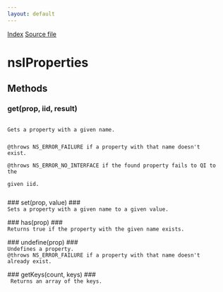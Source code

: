 ```yaml
---
layout: default
---
```

<div id='links'><a href="../index.html">Index</a>
<a href="http://dxr.mozilla.org/mozilla-central/source/xpcom/ds/nsIProperties.idl">Source file</a>
</div>

# nsIProperties #

## Methods ##

### get(prop, iid, result) ###
<code>  
Gets a property with a given name.   
  
@throws NS_ERROR_FAILURE if a property with that name doesn't exist.  
@throws NS_ERROR_NO_INTERFACE if the found property fails to QI to the   
given iid.  
  
</code>
### set(prop, value) ###
<code>  
Sets a property with a given name to a given value.   
  
</code>
### has(prop) ###
<code>  
Returns true if the property with the given name exists.  
  
</code>
### undefine(prop) ###
<code>  
Undefines a property.  
@throws NS_ERROR_FAILURE if a property with that name doesn't  
already exist.  
  
</code>
### getKeys(count, keys) ###
<code>  
 Returns an array of the keys.  
  
</code>